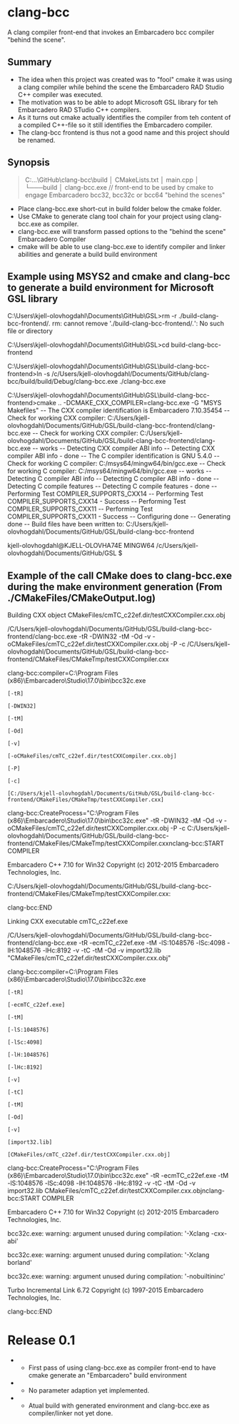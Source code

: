 ﻿# clang-bcc
A clang compiler front-end that invokes an Embarcadero bcc compiler "behind the scene".

## Summary

* The idea when this project was created was to "fool" cmake it was using a clang compiler while behind the scene the Embarcadero RAD Studio C++ compiler was executed.
* The motivation was to be able to adopt Microsoft GSL library for teh Embarcadero RAD STudio C++ compilers.
* As it turns out cmake actually identifies the compiler from teh content of a compiled C++-file so it still identifies the Embarcadero compiler.
* The clang-bcc frontend is thus not a good name and this project should be renamed.

## Synopsis

>C:\...\GitHub\clang-bcc\build
>│   CMakeLists.txt
>│   main.cpp
>│
>└───build
>    │   clang-bcc.exe  // front-end to be used by cmake to engage Embarcadero bcc32, bcc32c or bcc64 "behind the scenes"

* Place clang-bcc.exe short-cut in build folder below the cmake folder.
* Use CMake to generate clang tool chain for your project using clang-bcc.exe as compiler.
* clang-bcc.exe will transform passed options to the "behind the scene" Embarcadero Compiler
* cmake will be able to use clang-bcc.exe to identify compiler and linker abilities and generate a build build environment

## Example using MSYS2 and cmake and clang-bcc to generate a build environment for Microsoft GSL library

C:\Users\kjell-olovhogdahl\Documents\GitHub\GSL>rm -r ./build-clang-bcc-frontend/*.*
rm: cannot remove './build-clang-bcc-frontend/*.*': No such file or directory

C:\Users\kjell-olovhogdahl\Documents\GitHub\GSL>cd build-clang-bcc-frontend

C:\Users\kjell-olovhogdahl\Documents\GitHub\GSL\build-clang-bcc-frontend>ln -s  /c/Users/kjell-olovhogdahl/Documents/GitHub/clang-bcc/build/build/Debug/clang-bcc.exe ./clang-bcc.exe

C:\Users\kjell-olovhogdahl\Documents\GitHub\GSL\build-clang-bcc-frontend>cmake .. -DCMAKE_CXX_COMPILER=clang-bcc.exe -G "MSYS Makefiles"
-- The CXX compiler identification is Embarcadero 7.10.35454
-- Check for working CXX compiler: C:/Users/kjell-olovhogdahl/Documents/GitHub/GSL/build-clang-bcc-frontend/clang-bcc.exe
-- Check for working CXX compiler: C:/Users/kjell-olovhogdahl/Documents/GitHub/GSL/build-clang-bcc-frontend/clang-bcc.exe -- works
-- Detecting CXX compiler ABI info
-- Detecting CXX compiler ABI info - done
-- The C compiler identification is GNU 5.4.0
-- Check for working C compiler: C:/msys64/mingw64/bin/gcc.exe
-- Check for working C compiler: C:/msys64/mingw64/bin/gcc.exe -- works
-- Detecting C compiler ABI info
-- Detecting C compiler ABI info - done
-- Detecting C compile features
-- Detecting C compile features - done
-- Performing Test COMPILER_SUPPORTS_CXX14
-- Performing Test COMPILER_SUPPORTS_CXX14 - Success
-- Performing Test COMPILER_SUPPORTS_CXX11
-- Performing Test COMPILER_SUPPORTS_CXX11 - Success
-- Configuring done
-- Generating done
-- Build files have been written to: C:/Users/kjell-olovhogdahl/Documents/GitHub/GSL/build-clang-bcc-frontend

kjell-olovhogdahl@KJELL-OLOVHA74E MINGW64 /c/Users/kjell-olovhogdahl/Documents/GitHub/GSL
$

## Example of the call CMake does to clang-bcc.exe during the make environment generation (From ./CMakeFiles/CMakeOutput.log)

Building CXX object CMakeFiles/cmTC_c22ef.dir/testCXXCompiler.cxx.obj
/C/Users/kjell-olovhogdahl/Documents/GitHub/GSL/build-clang-bcc-frontend/clang-bcc.exe  -tR -DWIN32   -tM  -Od -v   -oCMakeFiles/cmTC_c22ef.dir/testCXXCompiler.cxx.obj -P -c /C/Users/kjell-olovhogdahl/Documents/GitHub/GSL/build-clang-bcc-frontend/CMakeFiles/CMakeTmp/testCXXCompiler.cxx

clang-bcc:compiler=C:\Program Files (x86)\Embarcadero\Studio\17.0\bin\bcc32c.exe
	[-tR]
	[-DWIN32]
	[-tM]
	[-Od]
	[-v]
	[-oCMakeFiles/cmTC_c22ef.dir/testCXXCompiler.cxx.obj]
	[-P]
	[-c]
	[C:/Users/kjell-olovhogdahl/Documents/GitHub/GSL/build-clang-bcc-frontend/CMakeFiles/CMakeTmp/testCXXCompiler.cxx]
clang-bcc:CreateProcess="C:\Program Files (x86)\Embarcadero\Studio\17.0\bin\bcc32c.exe" -tR -DWIN32 -tM -Od -v -oCMakeFiles/cmTC_c22ef.dir/testCXXCompiler.cxx.obj -P -c C:/Users/kjell-olovhogdahl/Documents/GitHub/GSL/build-clang-bcc-frontend/CMakeFiles/CMakeTmp/testCXXCompiler.cxxnclang-bcc:START COMPILER
Embarcadero C++ 7.10 for Win32 Copyright (c) 2012-2015 Embarcadero Technologies, Inc.
C:/Users/kjell-olovhogdahl/Documents/GitHub/GSL/build-clang-bcc-frontend/CMakeFiles/CMakeTmp/testCXXCompiler.cxx:

clang-bcc:END

Linking CXX executable cmTC_c22ef.exe
/C/Users/kjell-olovhogdahl/Documents/GitHub/GSL/build-clang-bcc-frontend/clang-bcc.exe  -tR -ecmTC_c22ef.exe -tM -lS:1048576 -lSc:4098 -lH:1048576 -lHc:8192   -v -tC  -tM  -Od -v   import32.lib  "CMakeFiles/cmTC_c22ef.dir/testCXXCompiler.cxx.obj" 

clang-bcc:compiler=C:\Program Files (x86)\Embarcadero\Studio\17.0\bin\bcc32c.exe
	[-tR]
	[-ecmTC_c22ef.exe]
	[-tM]
	[-lS:1048576]
	[-lSc:4098]
	[-lH:1048576]
	[-lHc:8192]
	[-v]
	[-tC]
	[-tM]
	[-Od]
	[-v]
	[import32.lib]
	[CMakeFiles/cmTC_c22ef.dir/testCXXCompiler.cxx.obj]
clang-bcc:CreateProcess="C:\Program Files (x86)\Embarcadero\Studio\17.0\bin\bcc32c.exe" -tR -ecmTC_c22ef.exe -tM -lS:1048576 -lSc:4098 -lH:1048576 -lHc:8192 -v -tC -tM -Od -v import32.lib CMakeFiles/cmTC_c22ef.dir/testCXXCompiler.cxx.objnclang-bcc:START COMPILER
Embarcadero C++ 7.10 for Win32 Copyright (c) 2012-2015 Embarcadero Technologies, Inc.
bcc32c.exe: warning: argument unused during compilation: '-Xclang -cxx-abi'
bcc32c.exe: warning: argument unused during compilation: '-Xclang borland'
bcc32c.exe: warning: argument unused during compilation: '-nobuiltininc'
Turbo Incremental Link 6.72 Copyright (c) 1997-2015 Embarcadero Technologies, Inc.

clang-bcc:END

# Release 0.1

* + First pass of using clang-bcc.exe as compiler front-end to have cmake generate an "Embarcadero" build environment
* - No parameter adaption yet implemented.
* - Atual build with generated environment and clang-bcc.exe as compiler/linker not yet done.